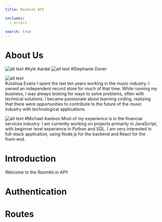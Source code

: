 ```yaml
---
title: Roomlet API

includes:
  - errors

search: true
---
```


# About Us

![alt text](https://avatars3.githubusercontent.com/u/20732104?v=4&s=128 "Logo Title Text 1")
#Kyle Aardal
![alt text](https://avatars3.githubusercontent.com/u/26240188?v=4&s=128 "Logo Title Text 1")
#Stephanie Dover


![alt text](https://avatars6.githubusercontent.com/u/12539431?v=4&u=e568b683813452c39debf117e0162d7210aaf85e&s=128 "Logo Title Text 1")  
#Joshua Evans
I spent the last ten years working in the music industry. I owned an independent record store for much of that time. While running my business, I was always looking for ways to solve problems, often with technical solutions. I became passionate about learning coding, realizing that there were opportunities to contribute to the future of the music industry with technological applications.


![alt text](https://avatars7.githubusercontent.com/u/24594684?v=4&s=460 "Logo Title Text 1")
#Michael Axelson
Most of my experience is in the financial services industry. I am currently working on projects primarily in JavaScript, with beginner level experience in Python and SQL. I am very interested in full-stack application, using Node.js for the backend and React for the front-end.

# Introduction

Welcome to the Roomlet.io API!

# Authentication

# Routes
